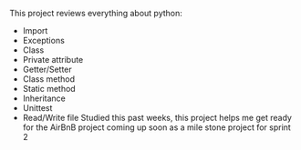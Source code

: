 This project reviews everything about python:
- Import
- Exceptions
- Class
- Private attribute
- Getter/Setter
- Class method
- Static method
- Inheritance
- Unittest
- Read/Write file
Studied this past weeks, this project helps me get ready for the AirBnB
project coming up soon as a mile stone project for sprint 2
